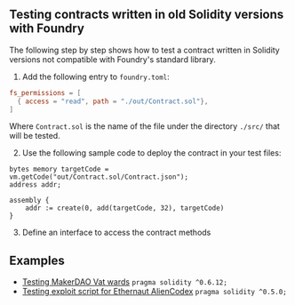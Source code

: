 ## Testing contracts written in old Solidity versions with Foundry

The following step by step shows how to test a contract written in Solidity versions not compatible with Foundry's standard library.

1. Add the following entry to `foundry.toml`:
```toml
fs_permissions = [
  { access = "read", path = "./out/Contract.sol"},
]
```
Where `Contract.sol` is the name of the file under the directory `./src/` that will be tested.

2. Use the following sample code to deploy the contract in your test files:
```solidity
bytes memory targetCode = vm.getCode("out/Contract.sol/Contract.json");
address addr;

assembly {
    addr := create(0, add(targetCode, 32), targetCode)
}
```

3. Define an interface to access the contract methods

## Examples
- [Testing MakerDAO Vat wards](./test/Vat.t.sol) `pragma solidity ^0.6.12;`
- [Testing exploit script for Ethernaut AlienCodex](./test/AlienCodex.t.sol) `pragma solidity ^0.5.0;`
